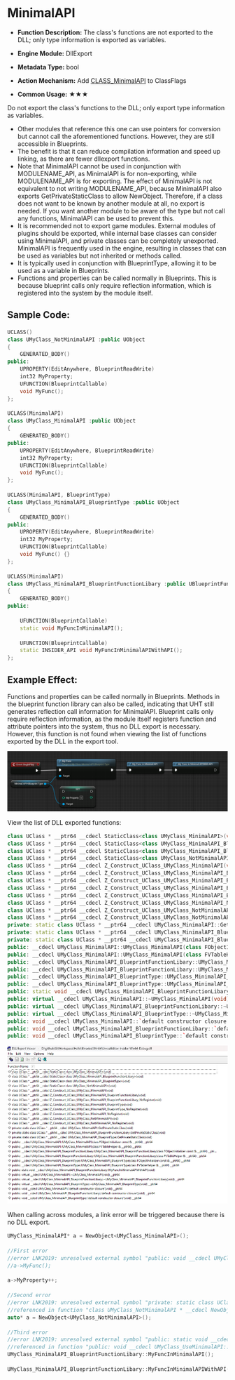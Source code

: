 # MinimalAPI

- **Function Description:** The class's functions are not exported to the DLL; only type information is exported as variables.

- **Engine Module:** DllExport
- **Metadata Type:** bool
- **Action Mechanism:** Add [CLASS_MinimalAPI](../../../../Flags/EClassFlags/CLASS_MinimalAPI.md) to ClassFlags
- **Common Usage:** ★★★

Do not export the class's functions to the DLL; only export type information as variables.

- Other modules that reference this one can use pointers for conversion but cannot call the aforementioned functions. However, they are still accessible in Blueprints.
- The benefit is that it can reduce compilation information and speed up linking, as there are fewer dllexport functions.
- Note that MinimalAPI cannot be used in conjunction with MODULENAME_API, as MinimalAPI is for non-exporting, while MODULENAME_API is for exporting. The effect of MinimalAPI is not equivalent to not writing MODULENAME_API, because MinimalAPI also exports GetPrivateStaticClass to allow NewObject. Therefore, if a class does not want to be known by another module at all, no export is needed. If you want another module to be aware of the type but not call any functions, MinimalAPI can be used to prevent this.
- It is recommended not to export game modules. External modules of plugins should be exported, while internal base classes can consider using MinimalAPI, and private classes can be completely unexported. MinimalAPI is frequently used in the engine, resulting in classes that can be used as variables but not inherited or methods called.
- It is typically used in conjunction with BlueprintType, allowing it to be used as a variable in Blueprints.
- Functions and properties can be called normally in Blueprints. This is because blueprint calls only require reflection information, which is registered into the system by the module itself.

## Sample Code:

```cpp
UCLASS()
class UMyClass_NotMinimalAPI :public UObject
{
	GENERATED_BODY()
public:
	UPROPERTY(EditAnywhere, BlueprintReadWrite)
	int32 MyProperty;
	UFUNCTION(BlueprintCallable)
	void MyFunc();
};

UCLASS(MinimalAPI)
class UMyClass_MinimalAPI :public UObject
{
	GENERATED_BODY()
public:
	UPROPERTY(EditAnywhere, BlueprintReadWrite)
	int32 MyProperty;
	UFUNCTION(BlueprintCallable)
	void MyFunc();
};

UCLASS(MinimalAPI, BlueprintType)
class UMyClass_MinimalAPI_BlueprintType :public UObject
{
	GENERATED_BODY()
public:
	UPROPERTY(EditAnywhere, BlueprintReadWrite)
	int32 MyProperty;
	UFUNCTION(BlueprintCallable)
	void MyFunc() {}
};

UCLASS(MinimalAPI)
class UMyClass_MinimalAPI_BlueprintFunctionLibary :public UBlueprintFunctionLibrary
{
	GENERATED_BODY()
public:

	UFUNCTION(BlueprintCallable)
	static void MyFuncInMinimalAPI();

	UFUNCTION(BlueprintCallable)
	static INSIDER_API void MyFuncInMinimalAPIWithAPI();
};
```

## Example Effect:

Functions and properties can be called normally in Blueprints. Methods in the blueprint function library can also be called, indicating that UHT still generates reflection call information for MinimalAPI. Blueprint calls only require reflection information, as the module itself registers function and attribute pointers into the system, thus no DLL export is necessary. However, this function is not found when viewing the list of functions exported by the DLL in the export tool.

![Untitled](Untitled.png)

View the list of DLL exported functions:

```cpp
class UClass * __ptr64 __cdecl StaticClass<class UMyClass_MinimalAPI>(void)
class UClass * __ptr64 __cdecl StaticClass<class UMyClass_MinimalAPI_BlueprintFunctionLibary>(void)
class UClass * __ptr64 __cdecl StaticClass<class UMyClass_MinimalAPI_BlueprintType>(void)
class UClass * __ptr64 __cdecl StaticClass<class UMyClass_NotMinimalAPI>(void)
class UClass * __ptr64 __cdecl Z_Construct_UClass_UMyClass_MinimalAPI(void)
class UClass * __ptr64 __cdecl Z_Construct_UClass_UMyClass_MinimalAPI_BlueprintFunctionLibary(void)
class UClass * __ptr64 __cdecl Z_Construct_UClass_UMyClass_MinimalAPI_BlueprintFunctionLibary_NoRegister(void)
class UClass * __ptr64 __cdecl Z_Construct_UClass_UMyClass_MinimalAPI_BlueprintType(void)
class UClass * __ptr64 __cdecl Z_Construct_UClass_UMyClass_MinimalAPI_BlueprintType_NoRegister(void)
class UClass * __ptr64 __cdecl Z_Construct_UClass_UMyClass_MinimalAPI_NoRegister(void)
class UClass * __ptr64 __cdecl Z_Construct_UClass_UMyClass_NotMinimalAPI(void)
class UClass * __ptr64 __cdecl Z_Construct_UClass_UMyClass_NotMinimalAPI_NoRegister(void)
private: static class UClass * __ptr64 __cdecl UMyClass_MinimalAPI::GetPrivateStaticClass(void)
private: static class UClass * __ptr64 __cdecl UMyClass_MinimalAPI_BlueprintFunctionLibary::GetPrivateStaticClass(void)
private: static class UClass * __ptr64 __cdecl UMyClass_MinimalAPI_BlueprintType::GetPrivateStaticClass(void)
public: __cdecl UMyClass_MinimalAPI::UMyClass_MinimalAPI(class FObjectInitializer const & __ptr64) __ptr64
public: __cdecl UMyClass_MinimalAPI::UMyClass_MinimalAPI(class FVTableHelper & __ptr64) __ptr64
public: __cdecl UMyClass_MinimalAPI_BlueprintFunctionLibary::UMyClass_MinimalAPI_BlueprintFunctionLibary(class FObjectInitializer const & __ptr64) __ptr64
public: __cdecl UMyClass_MinimalAPI_BlueprintFunctionLibary::UMyClass_MinimalAPI_BlueprintFunctionLibary(class FVTableHelper & __ptr64) __ptr64
public: __cdecl UMyClass_MinimalAPI_BlueprintType::UMyClass_MinimalAPI_BlueprintType(class FObjectInitializer const & __ptr64) __ptr64
public: __cdecl UMyClass_MinimalAPI_BlueprintType::UMyClass_MinimalAPI_BlueprintType(class FVTableHelper & __ptr64) __ptr64
public: static void __cdecl UMyClass_MinimalAPI_BlueprintFunctionLibary::MyFuncInMinimalAPIWithAPI(void)
public: virtual __cdecl UMyClass_MinimalAPI::~UMyClass_MinimalAPI(void) __ptr64
public: virtual __cdecl UMyClass_MinimalAPI_BlueprintFunctionLibary::~UMyClass_MinimalAPI_BlueprintFunctionLibary(void) __ptr64
public: virtual __cdecl UMyClass_MinimalAPI_BlueprintType::~UMyClass_MinimalAPI_BlueprintType(void) __ptr64
public: void __cdecl UMyClass_MinimalAPI::`default constructor closure'(void) __ptr64
public: void __cdecl UMyClass_MinimalAPI_BlueprintFunctionLibary::`default constructor closure'(void) __ptr64
public: void __cdecl UMyClass_MinimalAPI_BlueprintType::`default constructor closure'(void) __ptr64
```

![Untitled](Untitled%201.png)

When calling across modules, a link error will be triggered because there is no DLL export.

```cpp
UMyClass_MinimalAPI* a = NewObject<UMyClass_MinimalAPI>();

//First error
//error LNK2019: unresolved external symbol "public: void __cdecl UMyClass_MinimalAPI::MyFunc(void)" (?MyFunc@UMyClass_MinimalAPI@@QEAAXXZ) referenced in function "public: void __cdecl UMyClass_UseMinimalAPI::TestFunc(void)" (?TestFunc@UMyClass_UseMinimalAPI@@QEAAXXZ)
//a->MyFunc();

a->MyProperty++;

//Second error
//error LNK2019: unresolved external symbol "private: static class UClass * __cdecl UMyClass_NotMinimalAPI::GetPrivateStaticClass(void)" (?GetPrivateStaticClass@UMyClass_NotMinimalAPI@@CAPEAVUClass@@XZ)
//referenced in function "class UMyClass_NotMinimalAPI * __cdecl NewObject<class UMyClass_NotMinimalAPI>(class UObject *)" (??$NewObject@VUMyClass_NotMinimalAPI@@@@YAPEAVUMyClass_NotMinimalAPI@@PEAVUObject@@@Z)
auto* a = NewObject<UMyClass_NotMinimalAPI>();

//Third error
//error LNK2019: unresolved external symbol "public: static void __cdecl UMyClass_MinimalAPI_BlueprintFunctionLibary::MyFuncInMinimalAPI(void)" (?MyFuncInMinimalAPI@UMyClass_MinimalAPI_BlueprintFunctionLibary@@SAXXZ)
//referenced in function "public: void __cdecl UMyClass_UseMinimalAPI::TestFunc(void)" (?TestFunc@UMyClass_UseMinimalAPI@@QEAAXXZ)
UMyClass_MinimalAPI_BlueprintFunctionLibary::MyFuncInMinimalAPI();

UMyClass_MinimalAPI_BlueprintFunctionLibary::MyFuncInMinimalAPIWithAPI();
```